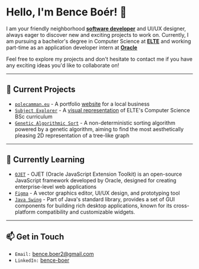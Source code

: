 # Hello, I'm Bence Boér! 👋

I am your friendly neighborhood [**software developer**](https://bence-boer.github.io/bence-boer/) and UI/UX designer, always eager to discover new and exciting projects to work on. Currently, I am pursuing a bachelor's degree in Computer Science at [**ELTE**](https://www.elte.hu/en/) and working part-time as an application developer intern at [**Oracle**](https://www.oracle.com/)

Feel free to explore my projects and don't hesitate to contact me if you have any exciting ideas you'd like to collaborate on!

---
## 🔭 Current Projects
- [`polecamman.eu`](https://polecamman.eu) - A portfolio [website](https://polecamman.eu) for a local business
- [`Subject Explorer`](https://github.com/Subject-Explorer/subject-explorer-app) - A [visual representation](https://subject-explorer.netlify.app/) of ELTE's Computer Science BSc curriculum
- [`Genetic Algorithmic Sort`](https://github.com/Subject-Explorer/genetic-algorithmic-sort) - A non-deterministic sorting algorithm powered by a genetic algorithm, aiming to find the most aesthetically pleasing 2D representation of a tree-like graph
---

## 🌱 Currently Learning
- [`OJET`](https://www.oracle.com/webfolder/technetwork/jet/index.html) - OJET (Oracle JavaScript Extension Toolkit) is an open-source JavaScript framework developed by Oracle, designed for creating enterprise-level web applications
- [`Figma`](https://www.figma.com/) - A vector graphics editor, UI/UX design, and prototyping tool
- [`Java Swing`](https://download.java.net/java/early_access/loom/docs/api/java.desktop/javax/swing/package-summary.html) - Part of Java's standard library, provides a set of GUI components for building rich desktop applications, known for its cross-platform compatibility and customizable widgets.
---

## 📫 Get in Touch
- `Email:` [bence.boer2@gmail.com](mailto:bence.boer2@gmail.com)
- `LinkedIn:` [bence-boer](https://www.linkedin.com/in/bence-boer/)
